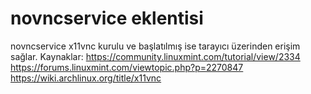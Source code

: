 # novncservice eklentisi
novncservice x11vnc kurulu ve başlatılmış ise tarayıcı üzerinden erişim sağlar.
Kaynaklar:
https://community.linuxmint.com/tutorial/view/2334
https://forums.linuxmint.com/viewtopic.php?p=2270847
https://wiki.archlinux.org/title/x11vnc
